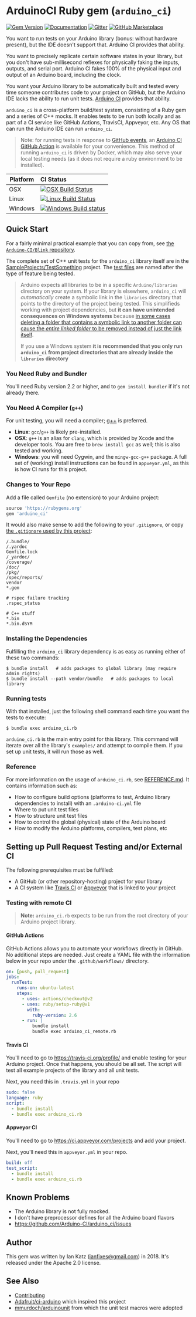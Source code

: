 
# ArduinoCI Ruby gem (`arduino_ci`)
[![Gem Version](https://badge.fury.io/rb/arduino_ci.svg)](https://rubygems.org/gems/arduino_ci)
[![Documentation](http://img.shields.io/badge/docs-rdoc.info-blue.svg)](http://www.rubydoc.info/gems/arduino_ci/1.1.0)
[![Gitter](https://badges.gitter.im/Arduino-CI/arduino_ci.svg)](https://gitter.im/Arduino-CI/arduino_ci?utm_source=badge&utm_medium=badge&utm_campaign=pr-badge)
[![GitHub Marketplace](https://img.shields.io/badge/Get_it-on_Marketplace-informational.svg)](https://github.com/marketplace/actions/arduino_ci)

You want to run tests on your Arduino library (bonus: without hardware present), but the IDE doesn't support that.  Arduino CI provides that ability.

You want to precisely replicate certain software states in your library, but you don't have sub-millisecond reflexes for physically faking the inputs, outputs, and serial port.   Arduino CI fakes 100% of the physical input and output of an Arduino board, including the clock.

You want your Arduino library to be automatically built and tested every time someone contributes code to your project on GitHub, but the Arduino IDE lacks the ability to run unit tests. [Arduino CI](https://github.com/Arduino-CI/arduino_ci) provides that ability.

`arduino_ci` is a cross-platform build/test system, consisting of a Ruby gem and a series of C++ mocks.  It enables tests to be run both locally and as part of a CI service like GitHub Actions, TravisCI, Appveyor, etc.  Any OS that can run the Arduino IDE can run `arduino_ci`.

> Note: for running tests in response to [GitHub events](https://docs.github.com/en/free-pro-team@latest/developers/webhooks-and-events/github-event-types), an [Arduino CI GitHub Action](https://github.com/marketplace/actions/arduino_ci) is available for your convenience.  This method of running `arduino_ci` is driven by Docker, which may also serve your local testing needs (as it does not require a ruby environment to be installed).


Platform | CI Status
---------|:---------
OSX      | [![OSX Build Status](https://github.com/Arduino-CI/arduino_ci/workflows/macos/badge.svg)](https://github.com/Arduino-CI/arduino_ci/actions?workflow=macos)
Linux    | [![Linux Build Status](https://github.com/Arduino-CI/arduino_ci/workflows/linux/badge.svg)](https://github.com/Arduino-CI/arduino_ci/actions?workflow=linux)
Windows  | [![Windows Build status](https://github.com/Arduino-CI/arduino_ci/workflows/windows/badge.svg)](https://github.com/Arduino-CI/arduino_ci/actions?workflow=windows)


## Quick Start

For a fairly minimal practical example that you can copy from, see [the `Arduino-CI/Blink` repository](https://github.com/Arduino-CI/Blink).

The complete set of C++ unit tests for the `arduino_ci` library itself are in the [SampleProjects/TestSomething](SampleProjects/TestSomething) project.  The [test files](SampleProjects/TestSomething/test/) are named after the type of feature being tested.

> Arduino expects all libraries to be in a specific `Arduino/libraries` directory on your system.  If your library is elsewhere, `arduino_ci` will _automatically_ create a symbolic link in the `libraries` directory that points to the directory of the project being tested.  This simplifieds working with project dependencies, but **it can have unintended consequences on Windows systems** because [in some cases deleting a folder that contains a symbolic link to another folder can cause the _entire linked folder_ to be removed instead of just the link itself](https://superuser.com/a/306618).
>
> If you use a Windows system **it is recommended that you only run `arduino_ci` from project directories that are already inside the `libraries` directory**

### You Need Ruby and Bundler

You'll need Ruby version 2.2 or higher, and to `gem install bundler` if it's not already there.


### You Need A Compiler (`g++`)

For unit testing, you will need a compiler; [g++](https://gcc.gnu.org/) is preferred.

* **Linux**: `gcc`/`g++` is likely pre-installed.
* **OSX**: `g++` is an alias for `clang`, which is provided by Xcode and the developer tools.  You are free to `brew install gcc` as well; this is also tested and working.
* **Windows**: you will need Cygwin, and the `mingw-gcc-g++` package.  A full set of (working) install instructions can be found in `appveyor.yml`, as this is how CI runs for this project.


### Changes to Your Repo

Add a file called `Gemfile` (no extension) to your Arduino project:

```ruby
source 'https://rubygems.org'
gem 'arduino_ci'
```

It would also make sense to add the following to your `.gitignore`, or copy [the `.gitignore` used by this project](.gitignore):

```
/.bundle/
/.yardoc
Gemfile.lock
/_yardoc/
/coverage/
/doc/
/pkg/
/spec/reports/
vendor
*.gem

# rspec failure tracking
.rspec_status

# C++ stuff
*.bin
*.bin.dSYM
```


### Installing the Dependencies

Fulfilling the `arduino_ci` library dependency is as easy as running either of these two commands:
```
$ bundle install   # adds packages to global library (may require admin rights)
$ bundle install --path vendor/bundle   # adds packages to local library
```


### Running tests

With that installed, just the following shell command each time you want the tests to execute:

```
$ bundle exec arduino_ci.rb
```

`arduino_ci.rb` is the main entry point for this library.  This command will iterate over all the library's `examples/` and attempt to compile them.  If you set up unit tests, it will run those as well.


### Reference

For more information on the usage of `arduino_ci.rb`, see [REFERENCE.md](REFERENCE.md).  It contains information such as:

* How to configure build options (platforms to test, Arduino library dependencies to install) with an `.arduino-ci.yml` file
* Where to put unit test files
* How to structure unit test files
* How to control the global (physical) state of the Arduino board
* How to modify the Arduino platforms, compilers, test plans, etc


## Setting up Pull Request Testing and/or External CI

The following prerequisites must be fulfilled:

* A GitHub (or other repository-hosting) project for your library
* A CI system like [Travis CI](https://travis-ci.org/) or [Appveyor](https://www.appveyor.com/) that is linked to your project


### Testing with remote CI

> **Note:** `arduino_ci.rb` expects to be run from the root directory of your Arduino project library.


#### GitHub Actions

GitHub Actions allows you to automate your workflows directly in GitHub.
No additional steps are needed.
Just create a YAML file with the information below in your repo under the `.github/workflows/` directory.

```yaml
on: [push, pull_request]
jobs:
  runTest:
    runs-on: ubuntu-latest
    steps:
      - uses: actions/checkout@v2
      - uses: ruby/setup-ruby@v1
        with:
          ruby-version: 2.6
      - run: |
          bundle install
          bundle exec arduino_ci_remote.rb
```


#### Travis CI

You'll need to go to https://travis-ci.org/profile/ and enable testing for your Arduino project.  Once that happens, you should be all set.  The script will test all example projects of the library and all unit tests.

Next, you need this in `.travis.yml` in your repo

```yaml
sudo: false
language: ruby
script:
  - bundle install
  - bundle exec arduino_ci.rb
```


#### Appveyor CI

You'll need to go to https://ci.appveyor.com/projects and add your project.

Next, you'll need this in `appveyor.yml` in your repo.

```yaml
build: off
test_script:
  - bundle install
  - bundle exec arduino_ci.rb
```


## Known Problems

* The Arduino library is not fully mocked.
* I don't have preprocessor defines for all the Arduino board flavors
* https://github.com/Arduino-CI/arduino_ci/issues


## Author

This gem was written by Ian Katz (ianfixes@gmail.com) in 2018.  It's released under the Apache 2.0 license.


## See Also

* [Contributing](CONTRIBUTING.md)
* [Adafruit/ci-arduino](https://github.com/adafruit/ci-arduino) which inspired this project
* [mmurdoch/arduinounit](https://github.com/mmurdoch/arduinounit) from which the unit test macros were adopted
